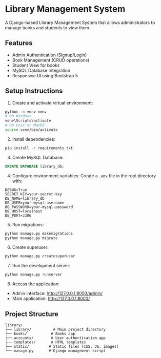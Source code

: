 # Library Management System

A Django-based Library Management System that allows administrators to manage books and students to view them.

## Features

- Admin Authentication (Signup/Login)
- Book Management (CRUD operations)
- Student View for books
- MySQL Database Integration
- Responsive UI using Bootstrap 5

## Setup Instructions

1. Create and activate virtual environment:
```bash
python -m venv venv
# On Windows
venv\Scripts\activate
# On Unix or MacOS
source venv/bin/activate
```

2. Install dependencies:
```bash
pip install -r requirements.txt
```

3. Create MySQL Database:
```sql
CREATE DATABASE library_db;
```

4. Configure environment variables:
Create a `.env` file in the root directory with:
```
DEBUG=True
SECRET_KEY=your-secret-key
DB_NAME=library_db
DB_USER=your-mysql-username
DB_PASSWORD=your-mysql-password
DB_HOST=localhost
DB_PORT=3306
```

5. Run migrations:
```bash
python manage.py makemigrations
python manage.py migrate
```

6. Create superuser:
```bash
python manage.py createsuperuser
```

7. Run the development server:
```bash
python manage.py runserver
```

8. Access the application:
- Admin interface: http://127.0.0.1:8000/admin/
- Main application: http://127.0.0.1:8000/

## Project Structure

```
library/
├── library/          # Main project directory
├── books/           # Books app
├── accounts/        # User authentication app
├── templates/       # HTML templates
├── static/         # Static files (CSS, JS, images)
└── manage.py       # Django management script
``` 